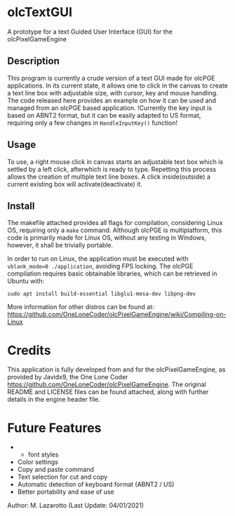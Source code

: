 # olcTextGUI
A prototype for a text Guided User Interface (GUI) for the olcPixelGameEngine

## Description
This program is currently a crude version of a text GUI made for olcPGE applications. 
In its current state, it allows one to click in the canvas to create a text line 
box with adjustable size, with cursor, key and mouse handling. The code released 
here provides an example on how it can be used and managed from an olcPGE based 
application. !Currently the key input is based on ABNT2 format, but it can be 
easily adapted to US format, requiring only a few changes in `HandleInputKey()` 
function!

## Usage
To use, a right mouse click in canvas starts an adjustable text box which is settled 
by a left click, afterwhich is ready to type. Repetting this process allows the 
creation of multiple text line boxes. A click inside(outside) a current existing 
box will activate(deactivate) it.

## Install
The makefile attached provides all flags for compilation, considering Linux OS, 
requiring only a `make` command. Although olcPGE is multiplatform, this code is 
primarily made for Linux OS, without any testing in Windows, however, it shall be 
trivially portable. 

In order to run on Linux, the application must be executed with `vblank_mode=0 ./application`, 
avoiding FPS locking. The olcPGE compilation requires basic obtainable libraries, which 
can be retrieved in Ubuntu with:

`sudo apt install build-essential libglu1-mesa-dev libpng-dev`

More information for other distros can be found at:
https://github.com/OneLoneCoder/olcPixelGameEngine/wiki/Compiling-on-Linux

# Credits
This application is fully developed from and for the olcPixelGameEngine, as provided 
by Javidx9, the One Lone Coder https://github.com/OneLoneCoder/olcPixelGameEngine. 
The original README and LICENSE files can be found attached, along with further details 
in the engine header file.

# Future Features
* + font styles
* Color settings
* Copy and paste command
* Text selection for cut and copy
* Automatic detection of keyboard format (ABNT2 / US)
* Better portability and ease of use

Author: M. Lazarotto (Last Update: 04/01/2021)
